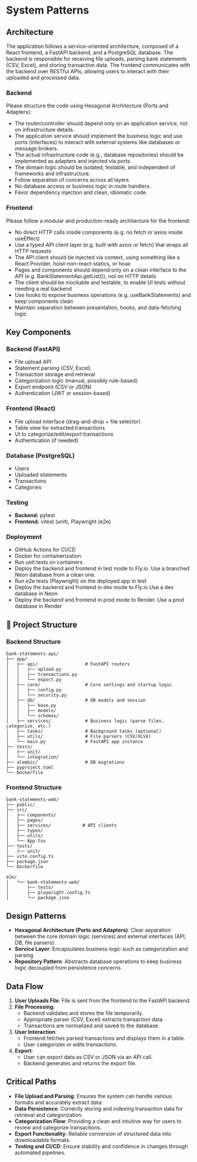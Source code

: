 
# System Patterns

## Architecture

The application follows a service-oriented architecture, composed of a React frontend, a FastAPI backend, and a PostgreSQL database. The backend is responsible for receiving file uploads, parsing bank statements (CSV, Excel), and storing transaction data. The frontend communicates with the backend over RESTful APIs, allowing users to interact with their uploaded and processed data.

### Backend

Please structure the code using Hexagonal Architecture (Ports and Adapters):

- The router/controller should depend only on an application service, not on infrastructure details.
- The application service should implement the business logic and use ports (interfaces) to interact with external systems like databases or message brokers.
- The actual infrastructure code (e.g., database repositories) should be implemented as adapters and injected via ports.
- The domain logic should be isolated, testable, and independent of frameworks and infrastructure.
- Follow separation of concerns across all layers.
- No database access or business logic in route handlers.
- Favor dependency injection and clean, idiomatic code.

### Frontend

Please follow a modular and production-ready architecture for the frontend:

- No direct HTTP calls inside components (e.g. no fetch or axios inside useEffect)
- Use a typed API client layer (e.g. built with axios or fetch) that wraps all HTTP requests
- The API client should be injected via context, using something like a React Provider, hoist-non-react-statics, or hoax
- Pages and components should depend only on a clean interface to the API (e.g. BankStatementApi.getList()), not on HTTP details
- The client should be mockable and testable, to enable UI tests without needing a real backend
- Use hooks to expose business operations (e.g. useBankStatements) and keep components clean
- Maintain separation between presentation, hooks, and data-fetching logic

## Key Components

### Backend (FastAPI)

- File upload API
- Statement parsing (CSV, Excel)
- Transaction storage and retrieval
- Categorization logic (manual, possibly rule-based)
- Export endpoint (CSV or JSON)
- Authentication (JWT or session-based)

### Frontend (React)

- File upload interface (drag-and-drop + file selector)
- Table view for extracted transactions
- UI to categorize/edit/export transactions
- Authentication (if needed)

### Database (PostgreSQL)

- Users
- Uploaded statements
- Transactions
- Categories

### Testing

- **Backend:** pytest
- **Frontend:** vitest (unit), Playwright (e2e)

### Deployment

- GitHub Actions for CI/CD
- Docker for containerization
- Run unit tests on containers
- Deploy the backend and frontend in test mode to Fly.io. Use a branched Neon database from a clean one.
- Run e2e tests (Playwright) on the deployed app in test
- Deploy the backend and frontend in dev mode to Fly.io Use a dev database in Neon
- Deploy the backend and frontend in prod mode to Render. Use a prod database in Render


## 📁 Project Structure

### Backend Structure

```text
bank-statements-api/
├── app/
│   ├── api/                  # FastAPI routers
│   │   ├── upload.py
│   │   ├── transactions.py
│   │   └── export.py
│   ├── core/                 # Core settings and startup logic
│   │   ├── config.py
│   │   └── security.py
│   ├── db/                   # DB models and session
│   │   ├── base.py
│   │   ├── models/
│   │   └── schemas/
│   ├── services/             # Business logic (parse files, categorize, etc.)
│   ├── tasks/                # Background tasks (optional)
│   ├── utils/                # File parsers (CSV/XLSX)
│   └── main.py               # FastAPI app instance
├── tests/
│   ├── unit/
│   └── integration/
├── alembic/                  # DB migrations
├── pyproject.toml
└── Dockerfile
```

### Frontend Structure

```text
bank-statements-web/
├── public/
├── src/
│   ├── components/
│   ├── pages/
│   ├── services/            # API clients
│   ├── types/
│   ├── utils/
│   └── App.tsx
├── tests/
│   ├── unit/
├── vite.config.ts
├── package.json
└── Dockerfile

e2e/
│   └── bank-statements-web/
│       ├── tests/
│       ├── playwright.config.ts
│       └── package.json
```

## Design Patterns

- **Hexagonal Architecture (Ports and Adapters)**: Clear separation between the core domain logic (services) and external interfaces (API, DB, file parsers).
- **Service Layer**: Encapsulates business logic such as categorization and parsing.
- **Repository Pattern**: Abstracts database operations to keep business logic decoupled from persistence concerns.

## Data Flow

1. **User Uploads File**: File is sent from the frontend to the FastAPI backend.
2. **File Processing**:
   - Backend validates and stores the file temporarily.
   - Appropriate parser (CSV, Excel) extracts transaction data.
   - Transactions are normalized and saved to the database.
3. **User Interaction**:
   - Frontend fetches parsed transactions and displays them in a table.
   - User categorizes or edits transactions.
4. **Export**:
   - User can export data as CSV or JSON via an API call.
   - Backend generates and returns the export file.

## Critical Paths

- **File Upload and Parsing**: Ensures the system can handle various formats and accurately extract data.
- **Data Persistence**: Correctly storing and indexing transaction data for retrieval and categorization.
- **Categorization Flow**: Providing a clean and intuitive way for users to review and categorize transactions.
- **Export Functionality**: Reliable conversion of structured data into downloadable formats.
- **Testing and CI/CD**: Ensure stability and confidence in changes through automated pipelines.
